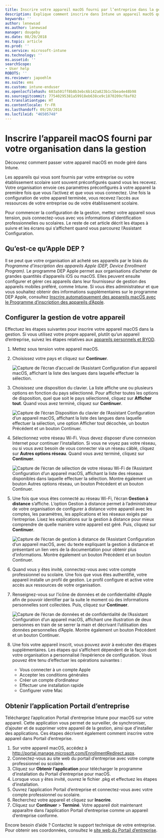 ```yaml
---
title: Inscrire votre appareil macOS fourni par l’entreprise dans la gestion | Microsoft Docs
description: Explique comment inscrire dans Intune un appareil macOS qui a été acheté et fourni par votre organisation.
keywords: ''
author: lenewsad
ms.author: lanewsad
manager: dougeby
ms.date: 08/29/2018
ms.topic: article
ms.prod: ''
ms.service: microsoft-intune
ms.technology: ''
ms.assetid: ''
searchScope:
- User help
ROBOTS: ''
ms.reviewer: japoehlm
ms.suite: ems
ms.custom: intune-enduser
ms.openlocfilehash: 603a501ff8b8b3ebc6b142a823b1c5bea4e48b98
ms.sourcegitcommit: 77540295381a59918eb638ce9c1870209cf8af02
ms.translationtype: HT
ms.contentlocale: fr-FR
ms.lasthandoff: 09/20/2018
ms.locfileid: "46505748"
---
```

# <a name="enroll-your-organization-provided-macos-device-in-management"></a>Inscrire l’appareil macOS fourni par votre organisation dans la gestion

Découvrez comment passer votre appareil macOS en mode géré dans Intune.  

Les appareils qui vous sont fournis par votre entreprise ou votre établissement scolaire sont souvent préconfigurés quand vous les recevez. Votre organisation envoie ces paramètres préconfigurés à votre appareil la première fois que vous l’activez et que vous vous connectez. Une fois la configuration de votre appareil terminée, vous recevez l’accès aux ressources de votre entreprise ou de votre établissement scolaire. 

Pour commencer la configuration de la gestion, mettez votre appareil sous tension, puis connectez-vous avec vos informations d’identification professionnelles ou scolaires. Le reste de cet article décrit les étapes à suivre et les écrans qui s’affichent quand vous parcourez l’Assistant Configuration.   

## <a name="what-is-apple-dep"></a>Qu’est-ce qu’Apple DEP ?
Il se peut que votre organisation ait acheté ses appareils par le biais du *Programme d’inscription des appareils Apple (DEP, Device Enrollment Program)*. Le programme DEP Apple permet aux organisations d’acheter de grandes quantités d’appareils iOS ou macOS. Elles peuvent ensuite configurer et gérer ces appareils dans leur fournisseur de gestion des appareils mobiles préféré, comme Intune. Si vous êtes administrateur et que vous souhaitez obtenir des informations supplémentaires sur le programme DEP Apple, consultez [Inscrire automatiquement des appareils macOS avec le Programme d’inscription des appareils d’Apple](https://docs.microsoft.com/intune/device-enrollment-program-enroll-macos).  

## <a name="get-your-device-managed"></a>Configurer la gestion de votre appareil 
Effectuez les étapes suivantes pour inscrire votre appareil macOS dans la gestion. Si vous utilisez votre propre appareil, plutôt qu’un appareil d’entreprise, suivez les étapes relatives aux [appareils personnels et BYOD](enroll-your-device-in-intune-macos-cp.md).  

1. Mettez sous tension votre appareil macOS. 
2. Choisissez votre pays et cliquez sur **Continuer**.  

   ![Capture de l’écran d’accueil de l’Assistant Configuration d’un appareil macOS, affichant la liste des langues dans laquelle effectuer la sélection.](./media/macos-dep-welcome-1808.png)   
3. Choisissez une disposition du clavier. La liste affiche une ou plusieurs options en fonction du pays sélectionné. Pour afficher toutes les options de disposition, quel que soit le pays sélectionné, cliquez sur **Afficher tout**. Quand vous avez terminé, cliquez sur **Continuer**.  

   ![Capture de l’écran Disposition du clavier de l’Assistant Configuration d’un appareil macOS, affichant la liste des langues dans laquelle effectuer la sélection, une option Afficher tout décochée, un bouton Précédent et un bouton Continuer.](./media/macos-dep-keyboard-1808.png)  
4. Sélectionnez votre réseau Wi-Fi. Vous devez disposer d’une connexion Internet pour continuer l’installation. Si vous ne voyez pas votre réseau, ou si vous avez besoin de vous connecter via un réseau câblé, cliquez sur **Autres options réseau**. Quand vous avez terminé, cliquez sur **Continuer**.  

   ![Capture de l’écran de sélection de votre réseau Wi-Fi de l’Assistant Configuration d’un appareil macOS, affichant la liste des réseaux disponibles dans laquelle effectuer la sélection. Montre également un bouton Autres options réseau, un bouton Précédent et un bouton Continuer.](./media/macos-dep-wifi-1808.png)  
5. Une fois que vous êtes connecté au réseau Wi-Fi, l’écran **Gestion à distance** s’affiche. L’option Gestion à distance permet à l’administrateur de votre organisation de configurer à distance votre appareil avec les comptes, les paramètres, les applications et les réseaux exigés par l’entreprise. Lisez les explications sur la gestion à distance pour mieux comprendre de quelle manière votre appareil est géré. Puis, cliquez sur **Continuer**.  

   ![Capture de l’écran de gestion à distance de l’Assistant Configuration d’un appareil macOS, avec du texte expliquant la gestion à distance et présentant un lien vers de la documentation pour obtenir plus d’informations. Montre également un bouton Précédent et un bouton Continuer.](./media/macos-dep-remote-management-1-1808.png)  
6. Quand vous y êtes invité, connectez-vous avec votre compte professionnel ou scolaire. Une fois que vous êtes authentifié, votre appareil installe un profil de gestion. Le profil configure et active votre accès aux ressources de votre organisation.  
7. Renseignez-vous sur l’icône de données et de confidentialité d’Apple afin de pouvoir identifier par la suite le moment où des informations personnelles sont collectées. Puis, cliquez sur **Continuer**.  

   ![Capture de l’écran de données et de confidentialité de l’Assistant Configuration d’un appareil macOS, affichant une illustration de deux personnes en train de se serrer la main et décrivant l’utilisation des données personnelles d’Apple. Montre également un bouton Précédent et un bouton Continuer.](./media/macos-dep-apple-data-privacy-1808.png)  
8. Une fois votre appareil inscrit, vous pouvez avoir à exécuter des étapes supplémentaires. Les étapes qui s’affichent dépendent de la façon dont votre organisation a personnalisé l’expérience de configuration. Vous pouvez être tenu d’effectuer les opérations suivantes :
    * Vous connecter à un compte Apple
    * Accepter les conditions générales
    * Créer un compte d’ordinateur
    * Effectuer une installation rapide
    * Configurer votre Mac  
## <a name="get-the-company-portal-app"></a>Obtenir l’application Portail d’entreprise      
Téléchargez l’application Portail d’entreprise Intune pour macOS sur votre appareil. Cette application vous permet de surveiller, de synchroniser, d’ajouter et de supprimer votre appareil de la gestion, ainsi que d’installer des applications. Ces étapes décrivent également comment inscrire votre appareil dans Portail d’entreprise.  
1. Sur votre appareil macOS, accédez à http://portal.manage.microsoft.com/EnrollmentRedirect.aspx.
2. Connectez-vous au site web du portail d’entreprise avec votre compte professionnel ou scolaire. 
3. Cliquez sur **Obtenir l’application** pour télécharger le programme d’installation du Portail d’entreprise pour macOS.
4. Lorsque vous y êtes invité, ouvrez le fichier .pkg et effectuez les étapes d’installation.
4. Ouvrez l’application Portail d’entreprise et connectez-vous avec votre compte professionnel ou scolaire.
5. Recherchez votre appareil et cliquez sur **Inscrire**.
6. Cliquez sur **Continuer** > **Terminé**. Votre appareil doit maintenant apparaître dans l’application Portail d’entreprise comme un appareil d’entreprise conforme.

Encore besoin d’aide ? Contactez le support technique de votre entreprise. Pour obtenir ses coordonnées, consultez le [site web du Portail d’entreprise](https://go.microsoft.com/fwlink/?linkid=2010980).
